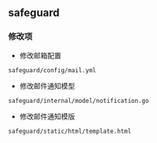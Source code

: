 ## safeguard

### 修改项
* 修改邮箱配置
```text
safeguard/config/mail.yml
```
* 修改邮件通知模型
```text
safeguard/internal/model/notification.go
```
* 修改邮件通知模版
```text
safeguard/static/html/template.html
```
